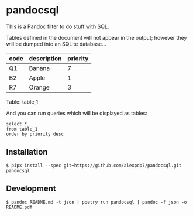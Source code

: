 # pandocsql

This is a Pandoc filter to do stuff with SQL.

Tables defined in the document will not appear in the output; however they will be dumped into an SQLite database...

| code | description | priority |
| ---- | ----------- | -------- |
| Q1   | Banana      | 7        |
| B2   | Apple       | 1        |
| R7   | Orange      | 3        |

Table: table_1

And you can run queries which will be displayed as tables:

```pandocsql
select *
from table_1
order by priority desc
```

## Installation

```
$ pipx install --spec git+https://github.com/alexpdp7/pandocsql.git pandocsql
```

## Development

```
$ pandoc README.md -t json | poetry run pandocsql | pandoc -f json -o README.pdf
```
